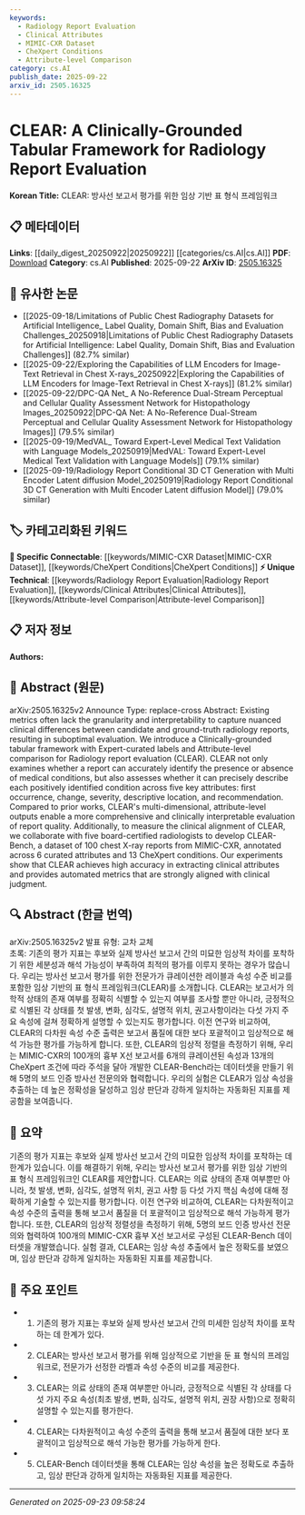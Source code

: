 ```yaml
---
keywords:
  - Radiology Report Evaluation
  - Clinical Attributes
  - MIMIC-CXR Dataset
  - CheXpert Conditions
  - Attribute-level Comparison
category: cs.AI
publish_date: 2025-09-22
arxiv_id: 2505.16325
---
```


<!-- KEYWORD_LINKING_METADATA:
{
  "processed_timestamp": "2025-09-23T09:58:24.262505",
  "vocabulary_version": "1.0",
  "selected_keywords": [
    "Radiology Report Evaluation",
    "Clinical Attributes",
    "MIMIC-CXR Dataset",
    "CheXpert Conditions",
    "Attribute-level Comparison"
  ],
  "rejected_keywords": [],
  "similarity_scores": {
    "Radiology Report Evaluation": 0.8,
    "Clinical Attributes": 0.78,
    "MIMIC-CXR Dataset": 0.82,
    "CheXpert Conditions": 0.79,
    "Attribute-level Comparison": 0.77
  },
  "extraction_method": "AI_prompt_based",
  "budget_applied": true,
  "candidates_json": {
    "candidates": [
      {
        "surface": "Radiology Report Evaluation",
        "canonical": "Radiology Report Evaluation",
        "aliases": [
          "Radiology Evaluation",
          "Report Evaluation"
        ],
        "category": "unique_technical",
        "rationale": "This term is central to the paper's focus and provides a unique technical perspective on evaluating radiology reports.",
        "novelty_score": 0.75,
        "connectivity_score": 0.65,
        "specificity_score": 0.85,
        "link_intent_score": 0.8
      },
      {
        "surface": "Clinical Attributes",
        "canonical": "Clinical Attributes",
        "aliases": [
          "Medical Attributes",
          "Health Attributes"
        ],
        "category": "unique_technical",
        "rationale": "The concept of clinical attributes is crucial for understanding the paper's evaluation framework and its application in medical contexts.",
        "novelty_score": 0.7,
        "connectivity_score": 0.6,
        "specificity_score": 0.8,
        "link_intent_score": 0.78
      },
      {
        "surface": "MIMIC-CXR",
        "canonical": "MIMIC-CXR Dataset",
        "aliases": [
          "MIMIC-CXR",
          "Chest X-ray Dataset"
        ],
        "category": "specific_connectable",
        "rationale": "MIMIC-CXR is a well-known dataset in the medical imaging community, providing a strong point of connection for related research.",
        "novelty_score": 0.5,
        "connectivity_score": 0.85,
        "specificity_score": 0.9,
        "link_intent_score": 0.82
      },
      {
        "surface": "CheXpert Conditions",
        "canonical": "CheXpert Conditions",
        "aliases": [
          "CheXpert",
          "Chest Conditions"
        ],
        "category": "specific_connectable",
        "rationale": "CheXpert Conditions are widely recognized in the field of radiology, facilitating connections with other works using this standard.",
        "novelty_score": 0.6,
        "connectivity_score": 0.88,
        "specificity_score": 0.85,
        "link_intent_score": 0.79
      },
      {
        "surface": "Attribute-level Comparison",
        "canonical": "Attribute-level Comparison",
        "aliases": [
          "Attribute Comparison",
          "Detailed Comparison"
        ],
        "category": "unique_technical",
        "rationale": "This concept is key to the paper's methodology, offering a detailed approach to evaluating radiology reports that can link to similar analytical frameworks.",
        "novelty_score": 0.65,
        "connectivity_score": 0.7,
        "specificity_score": 0.78,
        "link_intent_score": 0.77
      }
    ],
    "ban_list_suggestions": [
      "evaluation",
      "report",
      "framework"
    ]
  },
  "decisions": [
    {
      "candidate_surface": "Radiology Report Evaluation",
      "resolved_canonical": "Radiology Report Evaluation",
      "decision": "linked",
      "scores": {
        "novelty": 0.75,
        "connectivity": 0.65,
        "specificity": 0.85,
        "link_intent": 0.8
      }
    },
    {
      "candidate_surface": "Clinical Attributes",
      "resolved_canonical": "Clinical Attributes",
      "decision": "linked",
      "scores": {
        "novelty": 0.7,
        "connectivity": 0.6,
        "specificity": 0.8,
        "link_intent": 0.78
      }
    },
    {
      "candidate_surface": "MIMIC-CXR",
      "resolved_canonical": "MIMIC-CXR Dataset",
      "decision": "linked",
      "scores": {
        "novelty": 0.5,
        "connectivity": 0.85,
        "specificity": 0.9,
        "link_intent": 0.82
      }
    },
    {
      "candidate_surface": "CheXpert Conditions",
      "resolved_canonical": "CheXpert Conditions",
      "decision": "linked",
      "scores": {
        "novelty": 0.6,
        "connectivity": 0.88,
        "specificity": 0.85,
        "link_intent": 0.79
      }
    },
    {
      "candidate_surface": "Attribute-level Comparison",
      "resolved_canonical": "Attribute-level Comparison",
      "decision": "linked",
      "scores": {
        "novelty": 0.65,
        "connectivity": 0.7,
        "specificity": 0.78,
        "link_intent": 0.77
      }
    }
  ]
}
-->

# CLEAR: A Clinically-Grounded Tabular Framework for Radiology Report Evaluation

**Korean Title:** CLEAR: 방사선 보고서 평가를 위한 임상 기반 표 형식 프레임워크

## 📋 메타데이터

**Links**: [[daily_digest_20250922|20250922]] [[categories/cs.AI|cs.AI]]
**PDF**: [Download](https://arxiv.org/pdf/2505.16325.pdf)
**Category**: cs.AI
**Published**: 2025-09-22
**ArXiv ID**: [2505.16325](https://arxiv.org/abs/2505.16325)

## 🔗 유사한 논문
- [[2025-09-18/Limitations of Public Chest Radiography Datasets for Artificial Intelligence_ Label Quality, Domain Shift, Bias and Evaluation Challenges_20250918|Limitations of Public Chest Radiography Datasets for Artificial Intelligence: Label Quality, Domain Shift, Bias and Evaluation Challenges]] (82.7% similar)
- [[2025-09-22/Exploring the Capabilities of LLM Encoders for Image-Text Retrieval in Chest X-rays_20250922|Exploring the Capabilities of LLM Encoders for Image-Text Retrieval in Chest X-rays]] (81.2% similar)
- [[2025-09-22/DPC-QA Net_ A No-Reference Dual-Stream Perceptual and Cellular Quality Assessment Network for Histopathology Images_20250922|DPC-QA Net: A No-Reference Dual-Stream Perceptual and Cellular Quality Assessment Network for Histopathology Images]] (79.5% similar)
- [[2025-09-19/MedVAL_ Toward Expert-Level Medical Text Validation with Language Models_20250919|MedVAL: Toward Expert-Level Medical Text Validation with Language Models]] (79.1% similar)
- [[2025-09-19/Radiology Report Conditional 3D CT Generation with Multi Encoder Latent diffusion Model_20250919|Radiology Report Conditional 3D CT Generation with Multi Encoder Latent diffusion Model]] (79.0% similar)

## 🏷️ 카테고리화된 키워드
**🔗 Specific Connectable**: [[keywords/MIMIC-CXR Dataset|MIMIC-CXR Dataset]], [[keywords/CheXpert Conditions|CheXpert Conditions]]
**⚡ Unique Technical**: [[keywords/Radiology Report Evaluation|Radiology Report Evaluation]], [[keywords/Clinical Attributes|Clinical Attributes]], [[keywords/Attribute-level Comparison|Attribute-level Comparison]]

## 📋 저자 정보

**Authors:** 

## 📄 Abstract (원문)

arXiv:2505.16325v2 Announce Type: replace-cross 
Abstract: Existing metrics often lack the granularity and interpretability to capture nuanced clinical differences between candidate and ground-truth radiology reports, resulting in suboptimal evaluation. We introduce a Clinically-grounded tabular framework with Expert-curated labels and Attribute-level comparison for Radiology report evaluation (CLEAR). CLEAR not only examines whether a report can accurately identify the presence or absence of medical conditions, but also assesses whether it can precisely describe each positively identified condition across five key attributes: first occurrence, change, severity, descriptive location, and recommendation. Compared to prior works, CLEAR's multi-dimensional, attribute-level outputs enable a more comprehensive and clinically interpretable evaluation of report quality. Additionally, to measure the clinical alignment of CLEAR, we collaborate with five board-certified radiologists to develop CLEAR-Bench, a dataset of 100 chest X-ray reports from MIMIC-CXR, annotated across 6 curated attributes and 13 CheXpert conditions. Our experiments show that CLEAR achieves high accuracy in extracting clinical attributes and provides automated metrics that are strongly aligned with clinical judgment.

## 🔍 Abstract (한글 번역)

arXiv:2505.16325v2 발표 유형: 교차 교체  
초록: 기존의 평가 지표는 후보와 실제 방사선 보고서 간의 미묘한 임상적 차이를 포착하기 위한 세분성과 해석 가능성이 부족하여 최적의 평가를 이루지 못하는 경우가 많습니다. 우리는 방사선 보고서 평가를 위한 전문가가 큐레이션한 레이블과 속성 수준 비교를 포함한 임상 기반의 표 형식 프레임워크(CLEAR)를 소개합니다. CLEAR는 보고서가 의학적 상태의 존재 여부를 정확히 식별할 수 있는지 여부를 조사할 뿐만 아니라, 긍정적으로 식별된 각 상태를 첫 발생, 변화, 심각도, 설명적 위치, 권고사항이라는 다섯 가지 주요 속성에 걸쳐 정확하게 설명할 수 있는지도 평가합니다. 이전 연구와 비교하여, CLEAR의 다차원 속성 수준 출력은 보고서 품질에 대한 보다 포괄적이고 임상적으로 해석 가능한 평가를 가능하게 합니다. 또한, CLEAR의 임상적 정렬을 측정하기 위해, 우리는 MIMIC-CXR의 100개의 흉부 X선 보고서를 6개의 큐레이션된 속성과 13개의 CheXpert 조건에 따라 주석을 달아 개발한 CLEAR-Bench라는 데이터셋을 만들기 위해 5명의 보드 인증 방사선 전문의와 협력합니다. 우리의 실험은 CLEAR가 임상 속성을 추출하는 데 높은 정확성을 달성하고 임상 판단과 강하게 일치하는 자동화된 지표를 제공함을 보여줍니다.

## 📝 요약

기존의 평가 지표는 후보와 실제 방사선 보고서 간의 미묘한 임상적 차이를 포착하는 데 한계가 있습니다. 이를 해결하기 위해, 우리는 방사선 보고서 평가를 위한 임상 기반의 표 형식 프레임워크인 CLEAR를 제안합니다. CLEAR는 의료 상태의 존재 여부뿐만 아니라, 첫 발생, 변화, 심각도, 설명적 위치, 권고 사항 등 다섯 가지 핵심 속성에 대해 정확하게 기술할 수 있는지를 평가합니다. 이전 연구와 비교하여, CLEAR는 다차원적이고 속성 수준의 출력을 통해 보고서 품질을 더 포괄적이고 임상적으로 해석 가능하게 평가합니다. 또한, CLEAR의 임상적 정렬성을 측정하기 위해, 5명의 보드 인증 방사선 전문의와 협력하여 100개의 MIMIC-CXR 흉부 X선 보고서로 구성된 CLEAR-Bench 데이터셋을 개발했습니다. 실험 결과, CLEAR는 임상 속성 추출에서 높은 정확도를 보였으며, 임상 판단과 강하게 일치하는 자동화된 지표를 제공합니다.

## 🎯 주요 포인트

- 1. 기존의 평가 지표는 후보와 실제 방사선 보고서 간의 미세한 임상적 차이를 포착하는 데 한계가 있다.
- 2. CLEAR는 방사선 보고서 평가를 위해 임상적으로 기반을 둔 표 형식의 프레임워크로, 전문가가 선정한 라벨과 속성 수준의 비교를 제공한다.
- 3. CLEAR는 의료 상태의 존재 여부뿐만 아니라, 긍정적으로 식별된 각 상태를 다섯 가지 주요 속성(최초 발생, 변화, 심각도, 설명적 위치, 권장 사항)으로 정확히 설명할 수 있는지를 평가한다.
- 4. CLEAR는 다차원적이고 속성 수준의 출력을 통해 보고서 품질에 대한 보다 포괄적이고 임상적으로 해석 가능한 평가를 가능하게 한다.
- 5. CLEAR-Bench 데이터셋을 통해 CLEAR는 임상 속성을 높은 정확도로 추출하고, 임상 판단과 강하게 일치하는 자동화된 지표를 제공한다.


---

*Generated on 2025-09-23 09:58:24*